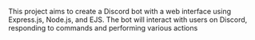 This project aims to create a Discord bot with a web interface using Express.js, Node.js, and EJS. The bot will interact with users on Discord, responding to commands and performing various actions
